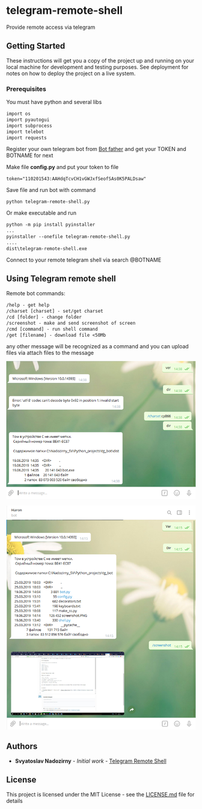 # telegram-remote-shell
Provide remote access via telegram

## Getting Started

These instructions will get you a copy of the project up and running on your local machine for development and testing purposes. See deployment for notes on how to deploy the project on a live system.

### Prerequisites

You must have python and several libs
```
import os
import pyautogui
import subprocess
import telebot
import requests
```

Register your own telegram bot from [Bot father](https://core.telegram.org/bots#6-botfather) and get your TOKEN and BOTNAME for next

Make file **config.py** and put your token to file
```
token="110201543:AAHdqTcvCH1vGWJxfSeofSAs0K5PALDsaw"
```

Save file and run bot with command

```
python telegram-remote-shell.py
```

Or make executable and run

```
python -m pip install pyinstaller
...
pyinstaller --onefile telegram-remote-shell.py
....
dist\telegram-remote-shell.exe
```

Connect to your remote telegram shell via search @BOTNAME

## Using Telegram remote shell

Remote bot commands:
```
/help - get help
/charset [charset] - set/get charset
/cd [folder] - change folder
/screenshot - make and send screenshot of screen
/cmd [command] - run shell command
/get [filename] - download file <50Mb
```
any other message will be recognized as a command and you can upload files via attach files to the message

![Screenshot2](screenshot2.PNG)

![Screenshot](screenshot.PNG)

## Authors

* **Svyatoslav Nadozirny** - *Initial work* - [Telegram Remote Shell](https://github.com/NadozirnySvyatoslav/telegram-remote-shell)


## License

This project is licensed under the MIT License - see the [LICENSE.md](LICENSE.md) file for details
